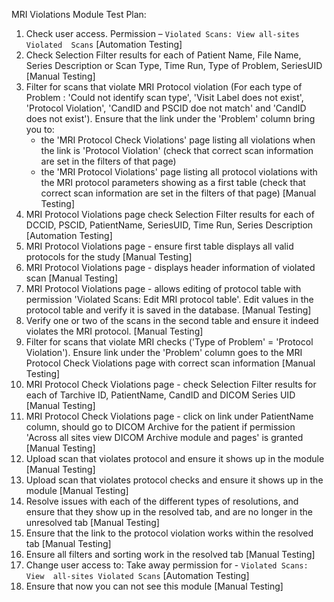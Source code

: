 MRI Violations Module Test Plan:

1.  Check user access. Permission – `Violated Scans: View all-sites Violated 
    Scans`
    [Automation Testing]
2.  Check Selection Filter results for each of Patient Name, File Name,
    Series Description or Scan Type, Time Run, Type of Problem, SeriesUID
    [Manual Testing]
3.  Filter for scans that violate MRI Protocol violation (For each type of 
    Problem : 'Could not identify scan type', 'Visit Label does not exist',  
    'Protocol Violation', 'CandID and PSCID doe not match' and 'CandID 
    does not exist').
    Ensure that the link under the 'Problem' column bring you to:
     - the 'MRI Protocol Check Violations' page listing all violations when 
     the link is 'Protocol Violation' (check that correct scan information 
     are set in the filters of that page)
     - the 'MRI Protocol Violations' page listing all protocol violations 
     with the MRI protocol parameters showing as a first table (check that 
     correct scan information are set in the filters of that page) 
    [Manual Testing]
4.  MRI Protocol Violations page check Selection Filter results for each of 
    DCCID, PSCID, PatientName, SeriesUID, Time Run, Series Description
    [Automation Testing]
5.  MRI Protocol Violations page - ensure first table displays all valid 
    protocols for the study
    [Manual Testing]
6.  MRI Protocol Violations page - displays header information of violated scan
    [Manual Testing]
7.  MRI Protocol Violations page - allows editing of protocol table with 
    permission 'Violated Scans: Edit MRI protocol table'.
    Edit values in the protocol table and verify it is saved in the database.
    [Manual Testing]
8.  Verify one or two of the scans in the second table and ensure it indeed 
    violates the MRI protocol.
    [Manual Testing]
9.  Filter for scans that violate MRI checks  ('Type of Problem' = 'Protocol 
    Violation'). Ensure link under the 'Problem' column goes to the MRI 
    Protocol Check Violations page with correct scan information
    [Manual Testing]
10. MRI Protocol Check Violations page - check Selection Filter results for 
    each of Tarchive ID, PatientName, CandID and DICOM Series UID
    [Manual Testing]
11. MRI Protocol Check Violations page - click on link under PatientName 
    column, should go to DICOM Archive for the patient if permission 'Across 
    all sites view DICOM Archive module and pages' is granted
    [Manual Testing]
12. Upload scan that violates protocol and ensure it shows up in the module
    [Manual Testing]
13. Upload scan that violates protocol checks and ensure it shows up in the 
    module
    [Manual Testing]
14. Resolve issues with each of the different types of resolutions, and ensure 
    that they show up in the resolved tab, and are no longer in the unresolved
    tab
    [Manual Testing]
15. Ensure that the link to the protocol violation works within the resolved tab 
    [Manual Testing]
16. Ensure all filters and sorting work in the resolved tab
    [Manual Testing]
17. Change user access to: Take away permission for - `Violated Scans: View 
    all-sites Violated Scans`
    [Automation Testing]
18. Ensure that now you can not see this module
    [Manual Testing]

